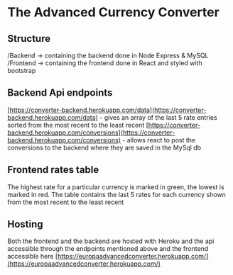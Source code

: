 # The Advanced Currency Converter

## Structure

/Backend -> containing the backend done in Node Express & MySQL
/Frontend -> containing the frontend done in React and styled with bootstrap

## Backend Api endpoints

[https://converter-backend.herokuapp.com/data](https://converter-backend.herokuapp.com/data) - gives an array
of the last 5 rate entries sorted from the most recent to the least recent
[https://converter-backend.herokuapp.com/conversions](https://converter-backend.herokuapp.com/conversions) - allows
react to post the conversions to the backend where they are saved in the MySql db

## Frontend rates table

The highest rate for a particular currency is marked in green, the lowest is marked in red. The table contains the last 5
rates for each currency shown from the most recent to the least recent

## Hosting

Both the frontend and the backend are hosted with Heroku and the api accessible through the endpoints mentioned above and the frontend accessible here [https://europaadvancedconverter.herokuapp.com/](https://europaadvancedconverter.herokuapp.com/)
